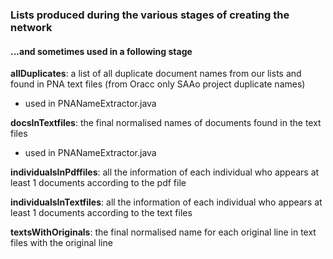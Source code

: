### Lists produced during the various stages of creating the network 
#### ...and sometimes used in a following stage

<b>allDuplicates</b>: a list of all duplicate document names from our lists and found in PNA text files (from Oracc only SAAo project duplicate names)
* used in PNANameExtractor.java

<b>docsInTextfiles</b>: the final normalised names of documents found in the text files
* used in PNANameExtractor.java

<b>individualsInPdffiles</b>: all the information of each individual who appears at least 1 documents according to the pdf file

<b>individualsInTextfiles</b>: all the information of each individual who appears at least 1 documents according to the text files

<b>textsWithOriginals</b>: the final normalised name for each original line in text files with the original line
